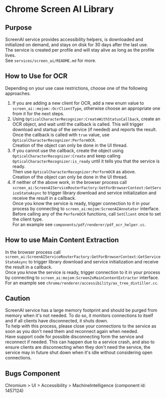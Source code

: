 # Chrome Screen AI Library

## Purpose
ScreenAI service provides accessibility helpers, is downloaded and initialized
on demand, and stays on disk for 30 days after the last use.\
The service is created per profile and will stay alive as long as the profile
lives.\
See `services/screen_ai/README.md` for more.

## How to Use for OCR
Depending on your use case restrictions, choose one of the following
approaches.
1. If you are adding a new client for OCR, add a new enum value to
   `screen_ai::mojom::OcrClientType`, otherwise choose an appropriate one from
   it for the next steps.
1. Using `OpticalCharacterRecognizer:CreateWithStatusCallback`, create an OCR
    object, and wait until the callback is called. This will trigger download
    and startup of the service (if needed) and reports the result.\
    Once the callback is called with `true` value, use
    `OpticalCharacterRecognizer:PerformOCR`.\
    Creation of the object can only be done in the UI thread.
1. If you cannot use the callback, create the object using
    `OpticalCharacterRecognizer:Create` and keep calling
    `OpticalCharacterRecognizer:is_ready` until it tells you that the service
    is ready.\
    Then use `OpticalCharacterRecognizer:PerformOCR` as above.\
    Creation of the object can only be done in the UI thread.
1. If neither of the above work, in the browser process call
   `screen_ai:ScreenAIServiceRouterFactory:GetForBrowserContext:GetServiceStateAsync`
   to trigger library download and service initialization and receive the result
   in a callback.\
   Once you know the service is ready, trigger connection to it in your process
   by connecting to `screen_ai:mojom:ScreenAIAnnotator` interface.\
   Before calling any of the `PerformOCR` functions, call `SetClient` once to
   set the client type.\
   For an example see `components/pdf/renderer/pdf_ocr_helper.cc`.

## How to use Main Content Extraction
In the browser process call
`screen_ai:ScreenAIServiceRouterFactory:GetForBrowserContext:GetServiceStateAsync`
to trigger library download and service initialization and receive the result in
a callback.\
Once you know the service is ready, trigger connection to it in your process by
connecting to `screen_ai:mojom:Screen2xMainContentExtractor` interface.\
For an example see `chrome/renderer/accessibility/ax_tree_distiller.cc`.

## Caution
ScreenAI service has a large memory footprint and should be purged from memory
when it's not needed. To do so, it monitors connections to itself and if all
clients have disconnected, it shuts down.\
To help with this process, please close your connections to the service as soon
as you don't need them and reconnect again when needed.\
Have support code for possible disconnecting form the service and reconnect if
needed. This can happen due to a service crash, and also to ensure clients are
disconnecting when they don't need the service, the service may in future shut
down when it's idle without considering open connections.

## Bugs Component
  Chromium > UI > Accessibility > MachineIntelligence (component id: 1457124)
